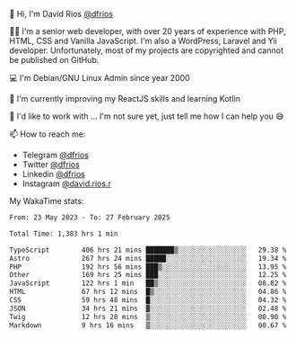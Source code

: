 👋 Hi, I'm David Rios [@dfrios](https://github.com/dfrios)

👨‍💻 I'm a senior web developer, with over 20 years of experience with PHP, HTML, CSS and Vanilla JavaScript. I'm also a WordPress, Laravel and Yii developer. Unfortunately, most of my projects are copyrighted and cannot be published on GitHub.

💻 I'm Debian/GNU Linux Admin since year 2000

🌱 I'm currently improving my ReactJS skills and learning Kotlin

💞️ I'd like to work with ... I'm not sure yet, just tell me how I can help you 😅


📫 How to reach me:
* Telegram [@dfrios](https://t.me/dfrios)
* Twitter [@dfrios](https://twitter.com/dfrios)
* Linkedin [@dfrios](https://linkedin.com/in/dfrios)
* Instagram [@david.rios.r](https://instagram.com/david.rios.r)



My WakaTime stats:
<!--START_SECTION:waka-->

```txt
From: 23 May 2023 - To: 27 February 2025

Total Time: 1,383 hrs 1 min

TypeScript        406 hrs 21 mins ███████▒░░░░░░░░░░░░░░░░░   29.38 %
Astro             267 hrs 24 mins █████░░░░░░░░░░░░░░░░░░░░   19.34 %
PHP               192 hrs 56 mins ███▒░░░░░░░░░░░░░░░░░░░░░   13.95 %
Other             169 hrs 25 mins ███░░░░░░░░░░░░░░░░░░░░░░   12.25 %
JavaScript        122 hrs 1 min   ██▒░░░░░░░░░░░░░░░░░░░░░░   08.82 %
HTML              67 hrs 12 mins  █▒░░░░░░░░░░░░░░░░░░░░░░░   04.86 %
CSS               59 hrs 48 mins  █░░░░░░░░░░░░░░░░░░░░░░░░   04.32 %
JSON              34 hrs 21 mins  ▓░░░░░░░░░░░░░░░░░░░░░░░░   02.48 %
Twig              12 hrs 28 mins  ▒░░░░░░░░░░░░░░░░░░░░░░░░   00.90 %
Markdown          9 hrs 16 mins   ▒░░░░░░░░░░░░░░░░░░░░░░░░   00.67 %
```

<!--END_SECTION:waka-->
